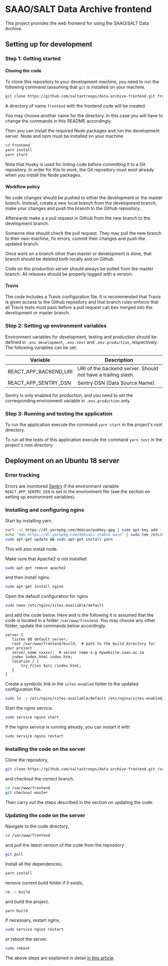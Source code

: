 # SAAO/SALT Data Archive frontend

This project provides the web frontend for using the SAAO/SALT Data Archive.

## Setting up for development

### Step 1: Getting started

#### Cloning the code 

To clone this repository to your development machine, you need to run the following command (assuming that `git` is installed on your machine.

```bash
git clone https://github.com/saltastroops/data-archive-frontend.git frontend
```

A directory of name `frontend` with the frontend code will be created.

You may choose another name for the directory. In this case you will have to change the commands in this README accordingly.

Then you can install the required Node packages and run the development server. Node and npm must be installed on your machine.

```bash
cd frontend
yarn install
yarn start
```

Note that Husky is used for linting code before committing it to a Git repository. In order for this to work, the Git repository must exist already when you install the Node packages.

#### Workflow policy

No code changes should be pushed to either the development or the master branch. Instead, create a new local branch from the development branch, make your changes and push the branch to the Github repository.

Afterwards make a a pull request in Github from the new branch to the development branch.

Someone else should check the pull request. They may pull the new branch to their own machine, fix errors, commit their changes and push the updated branch.

Once work on a branch other than master or development is done, that branch should be deleted both locally and on Github.

Code on the production server should always be pulled from the master branch. All releases should be properly tagged with a version.

#### Travis

The code includes a Travis configuration file. It is recommended that Travis is given access to the Github repository and that branch rules enforce that all Travis tests must pass before a pull request can bev merged into the development or master branch.

### Step 2: Setting up environment variables

Environment variables for development, testing and production should be defined in `.env.development`, `.env.test` and `.env.production`, respectively. The following variables can be set.

Variable | Description
---- | ----
REACT_APP_BACKEND_URI | URI of the backend server. Should *not* have a trailing slash.
REACT_APP_SENTRY_DSN | Sentry DSN (Data Source Name).

Sentry is only enabled for production, and you need to set the corresponding environment variable in `.env.production` only.

### Step 3: Running and testing the application

To run the application execute the command `yarn start` in the project's root directory.

To run all the tests of this application execute the command `yarn test` in the project's root directory.
 

## Deployment on an Ubuntu 18 server

### Error tracking

Errors are monitored [Sentry](https://sentry.io/welcome/) if the environment variable `REACT_APP_SENTRY_DSN` is set in the environment file (see the section on setting up environment variables).

### Installing and configuring nginx

Start by installing yarn.

```bash
curl -sS https://dl.yarnpkg.com/debian/pubkey.gpg | sudo apt-key add -
echo "deb https://dl.yarnpkg.com/debian/ stable main" | sudo tee /etc/apt/sources.list.d/yarn.list
sudo apt-get update && sudo apt-get install yarn
```

This will also install node.

Make sure that Apache2 is not installed

```bash
sudo apt-get remove apache2
``` 

and then install nginx.

```bash
sudo apt-get install nginx
```

Open the default configuration for nginx

```bash
sudo nano /etc/nginx/sites-available/default
```

and add the code below. Here and is the following it is assumed that the code is located in a folder `/var/www/frontend`. You may choose any other folder; update the commands below accordingly.

```text
server {
   listen 80 default_server;
   root /var/www/frontend/build;  # path to the build directory for your project
   server_name xxxxx/;  # server name e.g mywebsite.saao.ac.za
   index index.html index.htm;
   location / {
       try_files $uri /index.html;
   }
}
```

Create a symbolic link in the `sites-enabled` folder to the updated configuration file.
 
```bash
sudo ln -s /etc/nginx/sites-available/default /etc/nginx/sites-enabled/
```

Start the nginx service.

```bash
sudo service nginx start
```

If the nginx service is running already, you can restart it with

```bash
sudo service nginx restart
```

### Installing the code on the server

Clone the repository,

```bash
git clone https://github.com/saltastroops/data-archive-frontend.git /var/www/frontend
```

and checkout the correct branch.

```bash
cd /var/www/frontend
git checkout master
```

Then carry out the steps described in the section on updating the code.

### Updating the code on the server

Navigate to the code directory,

```bash
cd /var/www/frontend
```

and pull the latest version of the code from the repository.

```bash
git pull 
```

Install all the dependencies,

```bash
yarn install
```

remove current build folder if it exists,

```bash
rm -r build
```

and build the project.

```bash
yarn build
```

If necessary, restart nginx,

```bash
sudo service nginx restart
```

or reboot the server.

```bash
sudo reboot
```

The above steps are explained in detail [in this article](https://medium.com/@timmykko/deploying-create-react-app-with-nginx-and-ubuntu-e6fe83c5e9e7).


